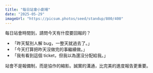 ```yaml
---
title: "每日站會小劇場"
date: "2025-05-29"
imageUrl: "https://picsum.photos/seed/standup/800/400"
---
```


每日站會時間到，請問今天有什麼要回報的？

- 「昨天幫別人解 bug，一整天就過去了。」
- 「今天打算把昨天沒做完的事繼續做。」
- 「我有看到這個 ticket，但我以為還沒分配給我。」

站會不是報備制，而是協作的縮影。誠實的溝通，比完美的進度報告更重要。
